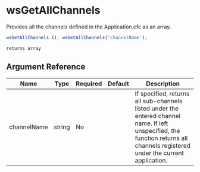 # wsGetAllChannels

Provides all the channels defined in the Application.cfc as an array.

```javascript
wsGetAllChannels (); wsGetAllChannels('channelName');
```

```javascript
returns array
```

## Argument Reference

| Name | Type | Required | Default | Description |
| --- | --- | --- | --- | --- |
| channelName | string | No |  | If specified, returns all sub-channels listed under the entered channel name. If left unspecified, the function returns all channels registered under the current application. |
